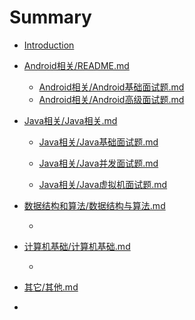 # Summary

* [Introduction](README.md)
* [Android相关/README.md](/Android相关/README.md)
  * [Android相关/Android基础面试题.md](/Android相关/Android基础面试题.md)
  * [Android相关/Android高级面试题.md](/Android相关/Android高级面试题.md)
* [Java相关/Java相关.md](/Java相关/Java相关.md)

  * [Java相关/Java基础面试题.md](/Java相关/Java基础面试题.md)

  * [Java相关/Java并发面试题.md](#)

  * [Java相关/Java虚拟机面试题.md](/Java相关/Java虚拟机面试题.md)

* [数据结构和算法/数据结构与算法.md](/数据结构和算法/数据结构与算法.md)

  * 



* [计算机基础/计算机基础.md](/计算机基础/计算机基础.md)

  * 

* [其它/其他.md](/其它/其他.md)

* 


